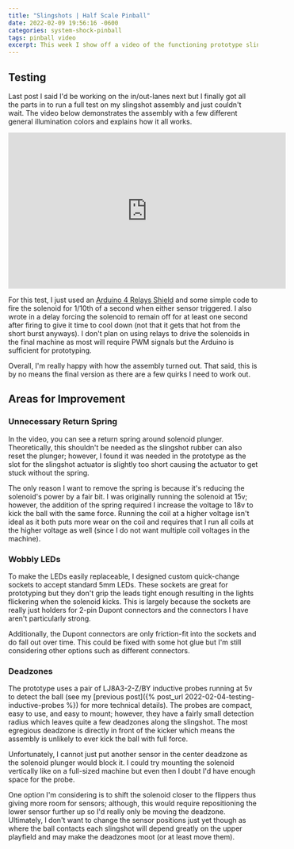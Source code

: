 ```yaml
---
title: "Slingshots | Half Scale Pinball"
date: 2022-02-09 19:56:16 -0600
categories: system-shock-pinball
tags: pinball video
excerpt: This week I show off a video of the functioning prototype slingshot assembly complete with multi-colored LED lighting.
---
```


## Testing

Last post I said I'd be working on the in/out-lanes next but I finally got all the parts in to run a full test on my slingshot assembly and just couldn't wait. The video below demonstrates the assembly with a few different general illumination colors and explains how it all works.

<center>
<iframe width="560" height="315" src="https://www.youtube.com/embed/bvdvDqhvvm8" title="YouTube video player" frameborder="0" allow="accelerometer; autoplay; clipboard-write; encrypted-media; gyroscope; picture-in-picture" allowfullscreen></iframe>
</center>

For this test, I just used an [Arduino 4 Relays Shield](https://store-usa.arduino.cc/products/arduino-4-relays-shield) and some simple code to fire the solenoid for 1/10th of a second when either sensor triggered. I also wrote in a delay forcing the solenoid to remain off for at least one second after firing to give it time to cool down (not that it gets that hot from the short burst anyways). I don't plan on using relays to drive the solenoids in the final machine as most will require PWM signals but the Arduino is sufficient for prototyping.

Overall, I'm really happy with how the assembly turned out. That said, this is by no means the final version as there are a few quirks I need to work out.

## Areas for Improvement

### Unnecessary Return Spring

In the video, you can see a return spring around solenoid plunger. Theoretically, this shouldn't be needed as the slingshot rubber can also reset the plunger; however, I found it was needed in the prototype as the slot for the slingshot actuator is slightly too short causing the actuator to get stuck without the spring.

The only reason I want to remove the spring is because it's reducing the solenoid's power by a fair bit. I was originally running the solenoid at 15v; however, the addition of the spring required I increase the voltage to 18v to kick the ball with the same force. Running the coil at a higher voltage isn't ideal as it both puts more wear on the coil and requires that I run all coils at the higher voltage as well (since I do not want multiple coil voltages in the machine).

### Wobbly LEDs

To make the LEDs easily replaceable, I designed custom quick-change sockets to accept standard 5mm LEDs. These sockets are great for prototyping but they don't grip the leads tight enough resulting in the lights flickering when the solenoid kicks. This is largely because the sockets are really just holders for 2-pin Dupont connectors and the connectors I have aren't particularly strong.

Additionally, the Dupont connectors are only friction-fit into the sockets and do fall out over time. This could be fixed with some hot glue but I'm still considering other options such as different connectors.

### Deadzones

The prototype uses a pair of LJ8A3-2-Z/BY inductive probes running at 5v to detect the ball (see my [previous post]({% post_url 2022-02-04-testing-inductive-probes %}) for more technical details). The probes are compact, easy to use, and easy to mount; however, they have a fairly small detection radius which leaves quite a few deadzones along the slingshot. The most egregious deadzone is directly in front of the kicker which means the assembly is unlikely to ever kick the ball with full force.

Unfortunately, I cannot just put another sensor in the center deadzone as the solenoid plunger would block it. I could try mounting the solenoid vertically like on a full-sized machine but even then I doubt I'd have enough space for the probe.

One option I'm considering is to shift the solenoid closer to the flippers thus giving more room for sensors; although, this would require repositioning the lower sensor further up so I'd really only be moving the deadzone. Ultimately, I don't want to change the sensor positions just yet though as where the ball contacts each slingshot will depend greatly on the upper playfield and may make the deadzones moot (or at least move them).
